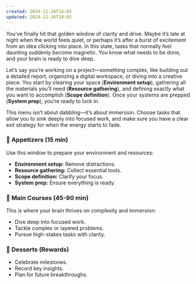 ```yaml
---
created: 2024-12-26T18:02
updated: 2024-12-26T18:03
---
```


You’ve finally hit that golden window of clarity and drive. Maybe it’s late at night when the world feels quiet, or perhaps it’s after a burst of excitement from an idea clicking into place. In this state, tasks that normally feel daunting suddenly become magnetic. You know what needs to be done, and your brain is ready to dive deep.

Let’s say you’re working on a project—something complex, like building out a detailed report, organizing a digital workspace, or diving into a creative piece. You start by clearing your space (**Environment setup**), gathering all the materials you’ll need (**Resource gathering**), and defining exactly what you want to accomplish (**Scope definition**). Once your systems are prepped (**System prep**), you’re ready to lock in.

This menu isn’t about dabbling—it’s about immersion. Choose tasks that allow you to sink deeply into focused work, and make sure you have a clear exit strategy for when the energy starts to fade.
### 🥄 **Appetizers (15 min)**
Use this window to prepare your environment and resources:
- **Environment setup:** Remove distractions.
- **Resource gathering:** Collect essential tools.
- **Scope definition:** Clarify your focus.
- **System prep:** Ensure everything is ready.

### 🍲 **Main Courses (45-90 min)**
This is where your brain thrives on complexity and immersion:
- Dive deep into focused work.
- Tackle complex or layered problems.
- Pursue high-stakes tasks with clarity.

### 🍰 **Desserts (Rewards)**
- Celebrate milestones.
- Record key insights.
- Plan for future breakthroughs.